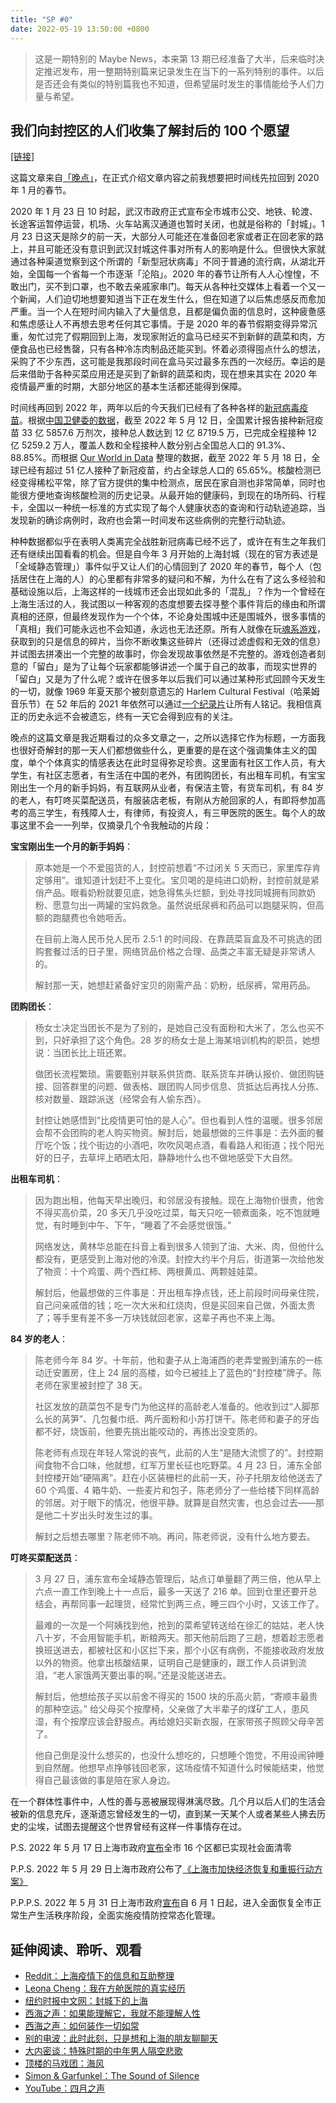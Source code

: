 ```yaml
---
title: "SP #0"
date: 2022-05-19 13:50:00 +0800
---
```


> 这是一期特别的 Maybe News，本来第 13 期已经准备了大半，后来临时决定推迟发布，用一整期特别篇来记录发生在当下的一系列特别的事件。以后是否还会有类似的特别篇我也不知道，但希望届时发生的事情能给予人们力量与希望。

<!--truncate-->

## 我们向封控区的人们收集了解封后的 100 个愿望

[[链接]](https://mp.weixin.qq.com/s/ksFU-js4r2-VErQbCSSe6Q)

这篇文章来自[「晚点」](https://www.latepost.com)，在正式介绍文章内容之前我想要把时间线先拉回到 2020 年 1 月的春节。

2020 年 1 月 23 日 10 时起，武汉市政府正式宣布全市城市公交、地铁、轮渡、长途客运暂停运营，机场、火车站离汉通道也暂时关闭，也就是俗称的「封城」。1 月 23 日这天是除夕的前一天，大部分人可能还在准备回老家或者正在回老家的路上，并且可能还没有意识到武汉封城这件事对所有人的影响是什么。但很快大家就通过各种渠道觉察到这个所谓的「新型冠状病毒」不同于普通的流行病，从湖北开始，全国每一个省每一个市逐渐「沦陷」。2020 年的春节让所有人人心惶惶，不敢出门，买不到口罩，也不敢去亲戚家串门。每天从各种社交媒体上看着一个又一个新闻，人们迫切地想要知道当下正在发生什么，但在知道了以后焦虑感反而愈加严重。当一个人在短时间内输入了大量信息，且都是偏负面的信息时，这种疲惫感和焦虑感让人不再想去思考任何其它事情。于是 2020 年的春节假期变得异常沉重，匆忙过完了假期回到上海，发现家附近的盒马已经买不到新鲜的蔬菜和肉，方便食品也已经售罄，只有各种冷冻肉制品还能买到。怀着必须得囤点什么的想法，采购了不少东西，这可能是我那段时间在盒马买过最多东西的一次经历。幸运的是后来借助于各种买菜应用还是买到了新鲜的蔬菜和肉，现在想来其实在 2020 年疫情最严重的时期，大部分地区的基本生活都还能得到保障。

时间线再回到 2022 年，两年以后的今天我们已经有了各种各样的[新冠病毒疫苗](https://en.wikipedia.org/wiki/COVID-19_vaccine)。根据[中国卫健委的数据](http://www.nhc.gov.cn/xcs/s3574/202205/3e9cae4a4a6b4c03b74fb58b50871e47.shtml)，截至 2022 年 5 月 12 日，全国累计报告接种新冠疫苗 33 亿 5857.6 万剂次，接种总人数达到 12 亿 8719.5 万，已完成全程接种 12 亿 5259.2 万人，覆盖人数和全程接种人数分别占全国总人口的 91.3%、88.85%。而根据 [Our World in Data](https://ourworldindata.org/coronavirus) 整理的数据，截至 2022 年 5 月 18 日，全球已经有超过 51 亿人接种了新冠疫苗，约占全球总人口的 65.65%。核酸检测已经变得稀松平常，除了官方提供的集中检测点，居民在家自测也非常简单，同时也能很方便地查询核酸检测的历史记录。从最开始的健康码，到现在的场所码、行程卡，全国以一种统一标准的方式实现了每个人健康状态的查询和行动轨迹追踪，当发现新的确诊病例时，政府也会第一时间发布这些病例的完整行动轨迹。

种种数据都似乎在表明人类离完全战胜新冠病毒已经不远了，或许在有生之年我们还有继续出国看看的机会。但是自今年 3 月开始的上海封城（现在的官方表述是「全域静态管理」）事件似乎又让人们的心情回到了 2020 年的春节，每个人（包括居住在上海的人）的心里都有非常多的疑问和不解，为什么在有了这么多经验和基础设施以后，上海这样的一线城市还会出现如此多的「混乱」？作为一个曾经在上海生活过的人，我试图以一种客观的态度想要去探寻整个事件背后的缘由和所谓真相的还原，但最终发现作为一个个体，不论身处围城中还是围城外，很多事情的「真相」我们可能永远也不会知道，永远也无法还原。所有人就像在玩[魂系游戏](https://en.wikipedia.org/wiki/Souls_(series))，获取到的只是信息的碎片，当你不断收集这些碎片（还得过滤虚假和无效的信息）并试图去拼凑出一个完整的故事时，你会发现故事依然是不完整的。游戏创造者刻意的「留白」是为了让每个玩家都能够讲述一个属于自己的故事，而现实世界的「留白」又是为了什么呢？或许在很多年以后我们可以通过某种形式回顾今天发生的一切，就像 1969 年夏天那个被刻意遗忘的 Harlem Cultural Festival（哈莱姆音乐节）在 52 年后的 2021 年依然可以通过[一个纪录片](https://movie.douban.com/subject/35288813)让所有人铭记。我相信真正的历史永远不会被遗忘，终有一天它会得到应有的关注。

晚点的这篇文章是我近期看过的众多文章之一，之所以选择它作为标题，一方面我也很好奇解封的那一天人们都想做些什么，更重要的是在这个强调集体主义的国度，单个个体真实的情感表达在此时显得弥足珍贵。这里面有社区工作人员，有大学生，有社区志愿者，有生活在中国的老外，有团购团长，有出租车司机，有宝宝刚出生一个月的新手妈妈，有互联网从业者，有保洁主管，有货车司机，有 84 岁的老人，有叮咚买菜配送员，有服装店老板，有刚从方舱回家的人，有即将参加高考的高三学生，有残障人士，有律师，有投资人，有三甲医院的医生。每个人的故事这里不会一一列举，仅摘录几个令我触动的片段：

**宝宝刚出生一个月的新手妈妈**：

> 原本她是一个不爱囤货的人，封控前想着“不过闭关 5 天而已，家里库存肯定够用”。谁知道计划赶不上变化。宝贝喝的是纯进口奶粉，封控前就是紧俏产品。眼看奶粉就要见底，她急得焦头烂额，到处寻找同城拥有同款奶粉、愿意匀出一两罐的宝妈救急。虽然说纸尿裤和药品可以跑腿采购，但高额的跑腿费也令她咂舌。
>
> 在目前上海人民币兑人民币 2.5:1 的时间段、在靠蔬菜盲盒及不可挑选的团购套餐过活的日子里，网络货品价格之合理、品类之丰富无疑是非常诱人的。
>
> 解封那一天，她想赶紧备好宝贝的刚需产品：奶粉，纸尿裤，常用药品。

**团购团长**：

> 杨女士决定当团长不是为了别的，是她自己没有面粉和大米了，怎么也买不到，只好承担了这个角色。28 岁的杨女士是上海某培训机构的职员，她想说：当团长比上班还累。
>
> 做团长流程繁琐。需要甄别并联系供货商、联系货车并确认报价、做团购链接、回答群里的问题、做表格、跟团购人同步信息、货抵达后再找人分拣、核对数量、跟踪派送（经常会有人偷东西）。
>
> 封控让她感悟到“比疫情更可怕的是人心”。但也看到人性的温暖。很多邻居会帮不会团购的老人购买物资。解封后，她最想做的三件事是：去外面的餐厅吃个饭；找个街边的小酒吧，吹吹风喝点酒，看看路人和街道；找个阳光好的日子，去草坪上晒晒太阳，静静地什么也不做地感受下大自然。

**出租车司机**：

> 因为跑出租，他每天早出晚归，和邻居没有接触。现在上海物价很贵，他舍不得买高价菜，20 多天几乎没吃过菜，每天只吃一顿煮面条，吃不饱就睡觉，有时睡到中午、下午，“睡着了不会感觉很饿。”
>
> 网络发达，黄林华总能在抖音上看到很多人领到了油、大米、肉，但他什么都没有，更感受到上海对他的冷漠。封控大约半个月后，街道第一次给他发了物资：十个鸡蛋、两个西红柿、两根黄瓜、两颗娃娃菜。
>
> 解封后，他最想做的三件事是：开出租车挣点钱，还上前段时间母亲住院，自己问亲戚借的钱；吃一次大米和红烧肉，但是买回来自己做，外面太贵了；等手里有差不多一万块钱就回老家，这辈子再也不来上海。

**84 岁的老人**：

> 陈老师今年 84 岁。十年前，他和妻子从上海浦西的老弄堂搬到浦东的一栋动迁安置房，住上 24 层的高楼，如今已被挂上了蓝色的“封控楼”牌子。陈老师在家里被封控了 38 天。
>
> 社区发放的蔬菜包不是专门为他这样的高龄老人准备的。他收到过“人脚那么长的莴笋”、几包餐巾纸、两斤面粉和小苏打饼干。陈老师和妻子的牙齿都不好，烧饭前，他要先挑出能咬动的，再拣出没变质的。
>
> 陈老师有点现在年轻人常说的丧气，此前的人生“是随大流惯了的”。封控期间食物不合口味，他就想，红军万里长征也吃野菜。4 月 23 日，浦东全部封控楼开始“硬隔离”。赶在小区装栅栏的此前一天，孙子托朋友给他送去了 60 个鸡蛋、4 箱牛奶、一些麦片和包子，陈老师分了一些给楼下同样高龄的邻居。对于眼下的情况，他很平静。就算是自然灾害，也总会过去——那是他二十岁出头时发生过的事。
>
> 解封之后想去哪里？陈老师不响。再问，陈老师说，没有什么地方要去。

**叮咚买菜配送员**：

> 3 月 27 日，浦东宣布全域静态管理后，站点订单量翻了两三倍，他从早上六点一直工作到晚上十一点后，最多一天送了 216 单。回到仓里还要开总结会，再帮同事一起理货，经常忙到两三点，睡三四个小时，又该工作了。
>
> 最难的一次是一个阿姨找到他，抢到的菜希望转送给在徐汇的姑姑，老人快八十岁，不会用智能手机，断粮两天。那天他前后跑了三趟，想着趁志愿者换班送进去，都被社区和小区拦下来，那个小区有病例，不能接收政府发放以外的物资。他拿出核酸结果，证明自己是健康的，跟工作人员讲到流泪，“老人家饿两天要出事的啊。”还是没能送进去。
>
> 解封后，他想给孩子买以前舍不得买的 1500 块的乐高火箭，“寄顺丰最贵的那种空运。” 给父母买个按摩椅，父亲做了大半辈子的煤矿工人，患风湿，有个按摩应该会舒服点。再给媳妇买新衣服，在家带孩子照顾父母辛苦了。
>
> 他自己倒是没什么想买的，也没什么想吃的，只想睡个饱觉，不用设闹钟睡到自然醒。他想早点挣够钱回老家，这场疫情不知道什么时候能结束，他觉得自己最该做的事是陪在家人身边。

在一个群体性事件中，人性的善与恶被展现得淋漓尽致。几个月以后人们的生活会被新的信息充斥，逐渐遗忘曾经发生的一切，直到某一天某个人或者某些人拂去历史的尘埃，试图去提醒这个世界曾经有这样一件事情存在过。

P.S. 2022 年 5 月 17 日上海市政府[宣布](https://mp.weixin.qq.com/s/9gRo_PWkDKwHJyOkhxj2jg)全市 16 个区都已实现社会面清零

P.P.S. 2022 年 5 月 29 日上海市政府公布了[《上海市加快经济恢复和重振行动方案》](https://mp.weixin.qq.com/s/dxBB9jvk_yckTs29PVB1Tw)

P.P.P.S. 2022 年 5 月 31 日上海市政府[宣布](https://mp.weixin.qq.com/s/4dZErfcWAFp6V5bdAfajbg)自 6 月 1 日起，进入全面恢复全市正常生产生活秩序阶段，全面实施疫情防控常态化管理。

## 延伸阅读、聆听、观看
- [Reddit：上海疫情下的信息和互助整理](https://www.reddit.com/r/China_irl/comments/tz4bct/%E4%B8%8A%E6%B5%B7%E7%96%AB%E6%83%85%E4%B8%8B%E7%9A%84%E4%BF%A1%E6%81%AF%E5%92%8C%E4%BA%92%E5%8A%A9%E6%95%B4%E7%90%86/)
- [Leona Cheng：我在方舱医院的真实经历](https://mp.weixin.qq.com/s/myNgBMgideMQiaJGOpSyBA)
- [纽约时报中文网：封城下的上海](https://www.nytimes.com/zh/interactive/2022/05/04/world/asia/shanghai-lockdown-chinese.html)
- [西海之声：如果能理解它，我就不能理解人性](https://music.163.com/#/program?id=2502966569)
- [西海之声：如何装作一切如常](https://music.163.com/#/program?id=2499103534)
- [别的电波：此时此刻，只是想和上海的朋友聊聊天](https://music.163.com/#/program?id=2502027686)
- [大内密谈：特殊时期的中年男人隔空悲歌](https://music.163.com/#/program?id=2502996453)
- [顶楼的马戏团：海风](https://music.163.com/#/song?id=28577827)
- [Simon & Garfunkel：The Sound of Silence](https://music.163.com/#/song?id=21598238)
- [YouTube：四月之声](https://www.youtube.com/watch?v=mBdOXwdBn5s&ab_channel=404%E8%B5%84%E6%96%99%E9%A6%86)
